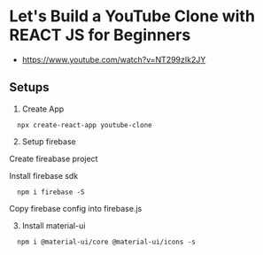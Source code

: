 # Let's Build a YouTube Clone with REACT JS for Beginners
- https://www.youtube.com/watch?v=NT299zIk2JY





## Setups
1. Create App
```
  npx create-react-app youtube-clone
```
2. Setup firebase

Create fireabase project

Install firebase sdk
```
  npm i firebase -S
```
Copy firebase config into firebase.js

3. Install material-ui
```
  npm i @material-ui/core @material-ui/icons -s
```


